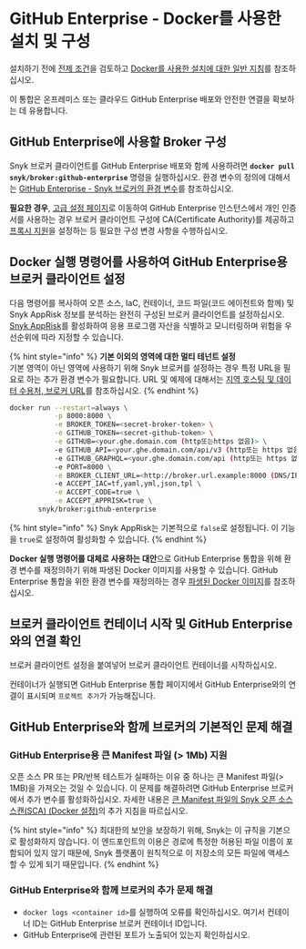 # GitHub Enterprise - Docker를 사용한 설치 및 구성

설치하기 전에 [전제 조건](./)을 검토하고 [Docker를 사용한 설치에 대한 일반 지침](../install-and-configure-broker-using-docker.md)를 참조하십시오.

이 통합은 온프레미스 또는 클라우드 GitHub Enterprise 배포와 안전한 연결을 확보하는 데 유용합니다.

## GitHub Enterprise에 사용할 Broker 구성

Snyk 브로커 클라이언트를 GitHub Enterprise 배포와 함께 사용하려면 **`docker pull snyk/broker:github-enterprise`** 명령을 실행하십시오. 환경 변수의 정의에 대해서는 [GitHub Enterprise - Snyk 브로커의 환경 변수](github-enterprise-environment-variables-for-snyk-broker.md)를 참조하십시오.

**필요한 경우**, [고급 설정 페이지](../advanced-configuration-for-snyk-broker-docker-installation/)로 이동하여 GitHub Enterprise 인스턴스에서 개인 인증서를 사용하는 경우 브로커 클라이언트 구성에 CA(Certificate Authority)를 제공하고 [프록시 지원](../advanced-configuration-for-snyk-broker-docker-installation/proxy-support-with-docker.md)을 설정하는 등 필요한 구성 변경 사항을 수행하십시오.

## Docker 실행 명령어를 사용하여 GitHub Enterprise용 브로커 클라이언트 설정

다음 명령어를 복사하여 오픈 소스, IaC, 컨테이너, 코드 파일(코드 에이전트와 함께) 및 Snyk AppRisk 정보를 분석하는 완전히 구성된 브로커 클라이언트를 설정하십시오. [Snyk AppRisk](../../../../scan-with-snyk/snyk-apprisk/)를 활성화하여 응용 프로그램 자산을 식별하고 모니터링하며 위험을 우선순위에 따라 지정할 수 있습니다.

{% hint style="info" %}
**기본 이외의 영역에 대한 멀티 테넌트 설정**\
기본 영역이 아닌 영역에 사용하기 위해 Snyk 브로커를 설정하는 경우 특정 URL을 필요로 하는 추가 환경 변수가 필요합니다. URL 및 예제에 대해서는 [지역 호스팅 및 데이터 수용처, 브로커 URL](https://docs.snyk.io/working-with-snyk/regional-hosting-and-data-residency#broker-urls)를 참조하십시오.
{% endhint %}

```bash
docker run --restart=always \
           -p 8000:8000 \
           -e BROKER_TOKEN=<secret-broker-token> \
           -e GITHUB_TOKEN=<secret-github-token> \
           -e GITHUB=<your.ghe.domain.com (http또는https 없음)> \
           -e GITHUB_API=<your.ghe.domain.com/api/v3 (http또는 https 없음)> \
           -e GITHUB_GRAPHQL=<your.ghe.domain.com/api (http또는 https 없음)> \
           -e PORT=8000 \
           -e BROKER_CLIENT_URL=<http://broker.url.example:8000 (DNS/IP:포트)> \
           -e ACCEPT_IAC=tf,yaml,yml,json,tpl \
           -e ACCEPT_CODE=true \
           -e ACCEPT_APPRISK=true \
       snyk/broker:github-enterprise
```

{% hint style="info" %}
Snyk AppRisk는 기본적으로 `false`로 설정됩니다. 이 기능을 `true`로 설정하여 활성화할 수 있습니다.
{% endhint %}

**Docker 실행 명령어를 대체로 사용하는 대안**으로 GitHub Enterprise 통합을 위해 환경 변수를 재정의하기 위해 파생된 Docker 이미지를 사용할 수 있습니다. GitHub Enterprise 통합을 위한 환경 변수를 재정의하는 경우 [파생된 Docker 이미지](../derived-docker-images-for-broker-client-integrations-and-container-registry-agent.md)를 참조하십시오.

## 브로커 클라이언트 컨테이너 시작 및 GitHub Enterprise와의 연결 확인

브로커 클라이언트 설정을 붙여넣어 브로커 클라이언트 컨테이너를 시작하십시오.

컨테이너가 실행되면 GitHub Enterprise 통합 페이지에서 GitHub Enterprise와의 연결이 표시되며 `프로젝트 추가`가 가능해집니다.

## GitHub Enterprise와 함께 브로커의 기본적인 문제 해결

### **GitHub Enterprise용 큰 Manifest 파일 (> 1Mb) 지원**

오픈 소스 PR 또는 PR/반복 테스트가 실패하는 이유 중 하나는 큰 Manifest 파일(> 1MB)을 가져오는 것일 수 있습니다. 이 문제를 해결하려면 GitHub Enterprise 브로커에서 추가 변수를 활성화하십시오. 자세한 내용은 [큰 Manifest 파일의 Snyk 오픈 소스 스캔(SCA) (Docker 설정)](https://docs.snyk.io/enterprise-setup/snyk-broker/install-and-configure-snyk-broker/advanced-configuration-for-snyk-broker-docker-installation/snyk-open-source-scans-sca-of-large-manifest-files-docker-setup)의 추가 지침을 따르십시오.

{% hint style="info" %}
최대한의 보안을 보장하기 위해, Snyk는 이 규칙을 기본으로 활성화하지 않습니다. 이 엔드포인트의 이용은 경로에 특정한 허용된 파일 이름이 포함되어 있지 않기 때문에, Snyk 플랫폼이 원칙적으로 이 저장소의 모든 파일에 액세스할 수 있게 되기 때문입니다.
{% endhint %}

### **GitHub Enterprise와 함께 브로커의 추가 문제 해결**

* `docker logs <container id>`를 실행하여 오류를 확인하십시오. 여기서 컨테이너 ID는 GitHub Enterprise 브로커 컨테이너 ID입니다.
* GitHub Enterprise에 관련된 포트가 노출되어 있는지 확인하십시오.
